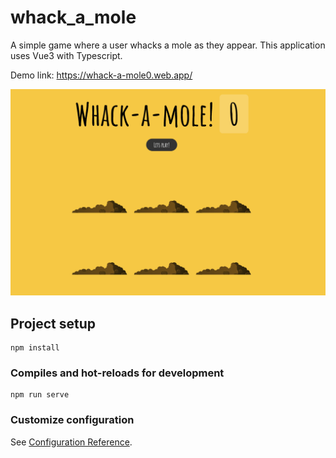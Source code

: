 # whack_a_mole

A simple game where a user whacks a mole as they appear. This application uses Vue3 with Typescript.

Demo link: https://whack-a-mole0.web.app/

![alt text](https://github.com/KylevanHeerden/whack_a_mole/blob/main/Screenshot%202021-05-05%20at%2016.28.00.png)


## Project setup
```
npm install
```

### Compiles and hot-reloads for development
```
npm run serve
```

### Customize configuration
See [Configuration Reference](https://cli.vuejs.org/config/).
